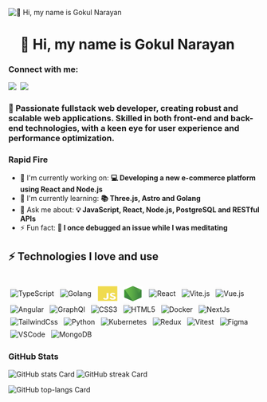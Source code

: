 ![👋 Hi, my name is Gokul Narayan](https://user-images.githubusercontent.com/10498744/210012254-234538ff-d198-48aa-8964-37e6fd45d227.gif)

<div id="toc">
  <ul align="left" style="list-style: none">
    <summary>
      <h1>
        👋 Hi, my name is Gokul Narayan
      </h1>
    </summary>
  </ul>
</div>

**<h3 align="left">Connect with me:</h3>** 
<p align="left"><a href="mailto:gokul.narayan1809@gmail.com" target="_blank"><img src="https://img.shields.io/badge/Gmail-D14836?style=for-the-badge&logo=gmail&logoColor=white" height="28" style="margin-right: 4px"></a> <a href="https://www.linkedin.com/in/gokul-narayan-09/" target="_blank"><img src="https://img.shields.io/badge/LinkedIn-0077B5?style=for-the-badge&logo=linkedin&logoColor=white" height="28" style="margin-right: 4px"></a></p>

 **<h3 align="left">🚀 Passionate fullstack web developer, creating robust and scalable web applications. Skilled in both front-end and back-end technologies, with a keen eye for user experience and performance optimization.</h3>**

**<h3 align="left">Rapid Fire</h3>**

- 💼 I'm currently working on: **💻 Developing a new e-commerce platform using React and Node.js**
- 🌱 I'm currently learning: **📚 Three.js, Astro and Golang**
- 💬 Ask me about: **💡 JavaScript, React, Node.js, PostgreSQL and RESTful APIs**
- ⚡ Fun fact: **🎢 I once debugged an issue while I was meditating**




## ⚡ Technologies I love and use

<div style="display: inline_block"><br>
	<img style="margin: 4px" align="center" alt="TypeScript" height="30" width="40" src="https://cdn.jsdelivr.net/gh/devicons/devicon/icons/typescript/typescript-original.svg">
	<img style="margin: 4px" align="center" alt="Golang" height="30" width="40" src="https://cdn.jsdelivr.net/gh/devicons/devicon/icons/go/go-original.svg">
  <img style="margin: 4px" align="center" alt="JavaScript" height="30" width="40" src="https://raw.githubusercontent.com/devicons/devicon/master/icons/javascript/javascript-plain.svg">
  <img style="margin: 4px" align="center" alt="Node.js" height="30" width="40" src="https://raw.githubusercontent.com/devicons/devicon/master/icons/nodejs/nodejs-original.svg">
  <img style="margin: 4px" align="center" alt="React" height="30" width="40" src="https://cdn.jsdelivr.net/gh/devicons/devicon/icons/react/react-original.svg">
	<img style="margin: 4px" align="center" alt="Vite.js" height="30" width="40" src="https://upload.wikimedia.org/wikipedia/commons/f/f1/Vitejs-logo.svg">
  <img style="margin: 4px" align="center" alt="Vue.js" height="30" width="40" src="https://cdn.jsdelivr.net/gh/devicons/devicon/icons/vuejs/vuejs-original.svg"> 
  <img style="margin: 4px" align="center" alt="Angular" height="30" width="40" src="https://cdn.jsdelivr.net/gh/devicons/devicon/icons/angularjs/angularjs-original.svg">
	<img style="margin: 4px" align="center" alt="GraphQl" height="30" width="40" src="https://cdn.jsdelivr.net/gh/devicons/devicon/icons/graphql/graphql-plain.svg">
	<img style="margin: 4px" align="center" alt="CSS3" height="30" width="40" src="https://cdn.jsdelivr.net/gh/devicons/devicon/icons/css3/css3-original.svg">
	<img style="margin: 4px" align="center" alt="HTML5" height="30" width="40" src="https://cdn.jsdelivr.net/gh/devicons/devicon/icons/html5/html5-original.svg">
	<img style="margin: 4px" align="center" alt="Docker" height="30" width="40" src="https://cdn.jsdelivr.net/gh/devicons/devicon/icons/docker/docker-original.svg">
	<img style="margin: 4px" align="center" alt="NextJs" height="30" width="40" src="https://cdn.jsdelivr.net/gh/devicons/devicon/icons/nextjs/nextjs-original.svg">
	<img style="margin: 4px" align="center" alt="TailwindCss" height="30" width="40" src="https://upload.wikimedia.org/wikipedia/commons/d/d5/Tailwind_CSS_Logo.svg">
	<img style="margin: 4px" align="center" alt="Python" height="30" width="40" src="https://cdn.jsdelivr.net/gh/devicons/devicon/icons/python/python-original.svg">
  <img style="margin: 4px" align="center" alt="Kubernetes" height="30" width="40" src="https://cdn.jsdelivr.net/gh/devicons/devicon/icons/kubernetes/kubernetes-original.svg">
	<img style="margin: 4px" align="center" alt="Redux" height="30" width="40" src="https://cdn.jsdelivr.net/gh/devicons/devicon/icons/redux/redux-original.svg">
  <img style="margin: 4px" align="center" alt="Vitest" height="30" width="40" src="https://cdn.jsdelivr.net/gh/devicons/devicon@latest/icons/vitest/vitest-original.svg"> 
  <img style="margin: 4px" align="center" alt="Figma" height="30" width="40" src="https://cdn.jsdelivr.net/gh/devicons/devicon@latest/icons/figma/figma-original.svg">
  <img style="margin: 4px" align="center" alt="VSCode" height="30" width="40" src="https://cdn.jsdelivr.net/gh/devicons/devicon@latest/icons/vscode/vscode-original.svg"> 
  <img style="margin: 4px" align="center" alt="MongoDB" height="30" width="40" src="https://cdn.jsdelivr.net/gh/devicons/devicon@latest/icons/mongodb/mongodb-original-wordmark.svg">
</div>  


 **<h3 align="left">GitHub Stats</h3>**

<p align="left">
  <img width="48%" src="https://github-readme-stats.vercel.app/api?username=GokulSNarayan&theme=react&hide_title=false&hide_rank=false&show_icons=false&include_all_commits=false&count_private=true&line_height=23" alt="GitHub stats Card" />
  <img width="48%" src="https://streak-stats.demolab.com/?user=GokulSNarayan&theme=react&hide_border=false&date_format=M+j%5B%2C+Y%5D&mode=daily&hide_total_contributions=false&hide_current_streak=false&hide_longest_streak=false&card_height=200" alt="GitHub streak Card" />
</p>

<p align="left">
  <img width="48%" src="https://github-readme-stats.vercel.app/api/top-langs?username=GokulSNarayan&theme=react&hide_title=false&layout=compact&langs_count=6&hide_progress=false&card_width=400" alt="GitHub top-langs Card" />
</p>

  

  
  
<!--
**GokulSNarayan/GokulSNarayan** is a ✨ _special_ ✨ repository because its `README.md` (this file) appears on your GitHub profile.

Here are some ideas to get you started:

- 🔭 I’m currently working on ...
- 🌱 I’m currently learning ...
- 👯 I’m looking to collaborate on ...
- 🤔 I’m looking for help with ... 
- 💬 Ask me about ...
- 📫 How to reach me: ...
- 😄 Pronouns: ...
- ⚡ Fun fact: ...
  -->
